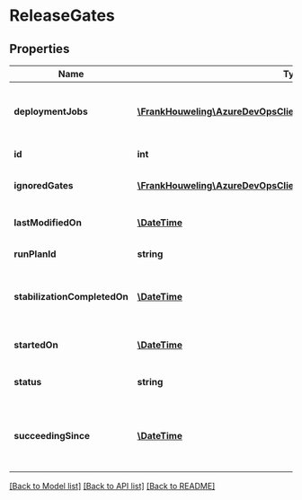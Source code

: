 # ReleaseGates

## Properties
Name | Type | Description | Notes
------------ | ------------- | ------------- | -------------
**deploymentJobs** | [**\FrankHouweling\AzureDevOpsClient\Release\Model\DeploymentJob[]**](DeploymentJob.md) | Contains the gates job details of each evaluation. | [optional] 
**id** | **int** | ID of release gates. | [optional] 
**ignoredGates** | [**\FrankHouweling\AzureDevOpsClient\Release\Model\IgnoredGate[]**](IgnoredGate.md) | List of ignored gates. | [optional] 
**lastModifiedOn** | [**\DateTime**](\DateTime.md) | Gates last modified time. | [optional] 
**runPlanId** | **string** | Run plan ID of the gates. | [optional] 
**stabilizationCompletedOn** | [**\DateTime**](\DateTime.md) | Gates stabilization completed date and time. | [optional] 
**startedOn** | [**\DateTime**](\DateTime.md) | Gates evaluation started time. | [optional] 
**status** | **string** | Status of release gates. | [optional] 
**succeedingSince** | [**\DateTime**](\DateTime.md) | Date and time at which all gates executed successfully. | [optional] 

[[Back to Model list]](../README.md#documentation-for-models) [[Back to API list]](../README.md#documentation-for-api-endpoints) [[Back to README]](../README.md)


